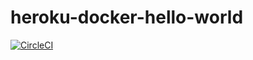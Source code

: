 # heroku-docker-hello-world
[![CircleCI](https://circleci.com/gh/codesword/heroku-docker-hello-world.svg?style=svg)](https://circleci.com/gh/codesword/heroku-docker-hello-world)
